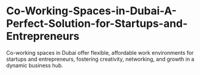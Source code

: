 # Co-Working-Spaces-in-Dubai-A-Perfect-Solution-for-Startups-and-Entrepreneurs
Co-working spaces in Dubai offer flexible, affordable work environments for startups and entrepreneurs, fostering creativity, networking, and growth in a dynamic business hub. 
